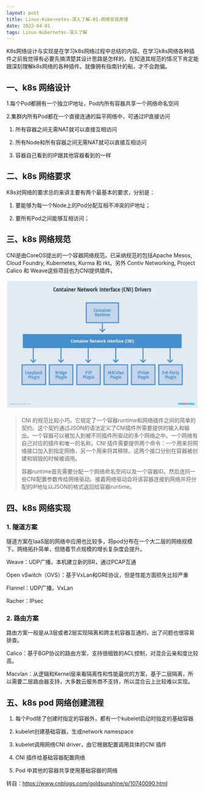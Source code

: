 ```yaml
---
layout: post
title: Linux-Kubernetes-深入了解-01-网络实现原理
date: 2022-04-01
tags: Linux-Kubernetes-深入了解
---
```


K8s网络设计与实现是在学习k8s网络过程中总结的内容。在学习k8s网络各种插件之前我觉得有必要先搞清楚其设计思路是怎样的，在知道其规范的情况下肯定能跟深刻理解k8s网络的各种插件。就像拥有指南针的船，才不会跑偏。

## 一、k8s 网络设计

1.每个Pod都拥有一个独立IP地址，Pod内所有容器共享一个网络命名空间

2.集群内所有Pod都在一个直接连通的扁平网络中，可通过IP直接访问

1. 所有容器之间无需NAT就可以直接互相访问

2. 所有Node和所有容器之间无需NAT就可以直接互相访问

3. 容器自己看到的IP跟其他容器看到的一样

## 二、k8s 网络要求

K8s对网络的要求总的来讲主要有两个最基本的要求，分别是：

1. 要能够为每一个Node上的Pod分配互相不冲突的IP地址；

2. 要所有Pod之间能够互相访问；

## 三、k8s 网络规范

CNI是由CoreOS提出的一个容器网络规范。已采纳规范的包括Apache Mesos, Cloud Foundry, Kubernetes, Kurma 和 rkt。另外 Contiv Networking, Project Calico 和 Weave这些项目也为CNI提供插件。

![](/images/posts/Linux-Kubernetes-深入了解/Linux-Kubernetes-深入了解-01-k8s网络实现原理/1.png)

> CNI 的规范比较小巧。它规定了一个容器runtime和网络插件之间的简单的契约。这个契约通过JSON的语法定义了CNI插件所需要提供的输入和输出。一个容器可以被加入到被不同插件所驱动的多个网络之中。一个网络有自己对应的插件和唯一的名称。CNI 插件需要提供两个命令：一个用来将网络接口加入到指定网络，另一个用来将其移除。这两个接口分别在容器被创建和销毁的时候被调用。
>
> 容器runtime首先需要分配一个网络命名空间以及一个容器ID。然后连同一些CNI配置参数传给网络驱动。接着网络驱动会将该容器连接到网络并将分配的IP地址以JSON的格式返回给容器runtime。

## 四、k8s 网络实现

### 1. 隧道方案

隧道方案在IaaS层的网络中应用也比较多，将pod分布在一个大二层的网络规模下。网络拓扑简单，但随着节点规模的增长复杂度会提升。

Weave：UDP广播，本机建立新的BR，通过PCAP互通

Open vSwitch（OVS）：基于VxLan和GRE协议，但是性能方面损失比较严重

Flannel：UDP广播，VxLan

Racher：IPsec

### 2. 路由方案

路由方案一般是从3层或者2层实现隔离和跨主机容器互通的，出了问题也很容易排查。

Calico：基于BGP协议的路由方案，支持很细致的ACL控制，对混合云亲和度比较高。

Macvlan：从逻辑和Kernel层来看隔离性和性能最优的方案，基于二层隔离，所以需要二层路由器支持，大多数云服务商不支持，所以混合云上比较难以实现。

## 五、k8s pod 网络创建流程

1. 每个Pod除了创建时指定的容器外，都有一个kubelet启动时指定的基础容器

2. kubelet创建基础容器，生成network namespace

3. kubelet调用网络CNI driver，由它根据配置调用具体的CNI 插件

4. CNI 插件给基础容器配置网络

5. Pod 中其他的容器共享使用基础容器的网络

转自：https://www.cnblogs.com/goldsunshine/p/10740090.html
